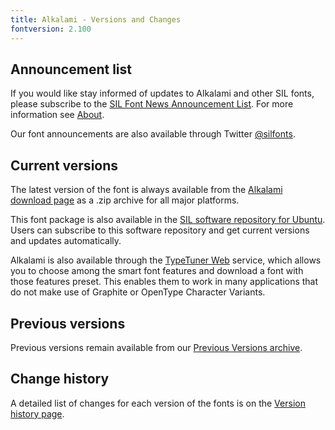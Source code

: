 ```yaml
---
title: Alkalami - Versions and Changes
fontversion: 2.100
---
```


## Announcement list

If you would like stay informed of updates to Alkalami and other SIL fonts, please subscribe to the [SIL Font News Announcement List](https://groups.google.com/a/groups.sil.org/forum/#!forum/sil-font-news). For more information see [About](about.md).

Our font announcements are also available through Twitter [@silfonts](http://twitter.com/silfonts).

## Current versions

The latest version of the font is always available from the [Alkalami download page](https://software.sil.org/alkalami/download/) as a .zip archive for all major platforms.

This font package is also available in the [SIL software repository for Ubuntu](http://packages.sil.org/). Users can subscribe to this software repository and get current versions and updates automatically.

Alkalami is also available through the [TypeTuner Web](http://scripts.sil.org/ttw/fonts2go.cgi) service, which allows you to choose among the smart font features and download a font with those features preset. This enables them to work in many applications that do not make use of Graphite or OpenType Character Variants.

## Previous versions

Previous versions remain available from our [Previous Versions archive](http://software.sil.org/alkalami/download/previous-versions).

## Change history

A detailed list of changes for each version of the fonts is on the [Version history page](history.md).
